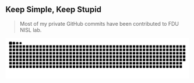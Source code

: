 ## Keep Simple, Keep Stupid

> Most of my private GitHub commits have been contributed to FDU NISL lab.

<picture>
  <source media="(prefers-color-scheme: dark)" srcset="https://raw.githubusercontent.com/Albert26193/Albert26193/output/github-snake-dark.svg">
  <source media="(prefers-color-scheme: light)" srcset="https://raw.githubusercontent.com/Albert26193/Albert26193/output/github-snake.svg">
  <img alt="github contribution grid snake animation" src="https://raw.githubusercontent.com/Albert26193/Albert26193/output/github-snake.svg">
</picture>
